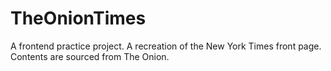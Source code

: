 # TheOnionTimes

A frontend practice project. 
A recreation of the New York Times front page. Contents are sourced from The Onion. 
